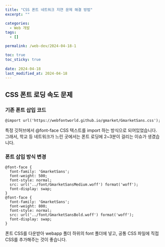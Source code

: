 ```yaml
---
title: "CSS 폰트 네트워크 지연 문제 해결 방법"
excerpt: ""

categories:
  - Web 개발
tags:
  - []

permalink: /web-dev/2024-04-18-1

toc: true
toc_sticky: true
 
date: 2024-04-18
last_modified_at: 2024-04-18
---
```


## CSS 폰트 로딩 속도 문제

### 기존 폰트 삽입 코드
```
@import url('https://webfontworld.github.io/gmarket/GmarketSans.css');
```
특정 깃허브에서 @font-face CSS 텍스트를 import 하는 방식으로 되어있었습니다.  
그래서, 학교 등 네트워크가 느린 곳에서는 폰트 로딩에 2~3분이 걸리는 이슈가 생겼습니다.

### 폰트 삽입 방식 변경
```
@font-face {
  font-family: 'GmarketSans';
  font-weight: 500;
  font-style: normal;
  src: url('../font/GmarketSansMedium.woff') format('woff');
  font-display: swap;
} 
@font-face {
  font-family: 'GmarketSans';
  font-weight: 800;
  font-style: normal;
  src: url('../font/GmarketSansBold.woff') format('woff');
  font-display: swap;
} 
```
폰트 CSS를 다운받아 webapp 폴더 하위의 font 폴더에 넣고, 공통 CSS 파일에 직접 CSS를 추가해주는 것이 좋습니다.
